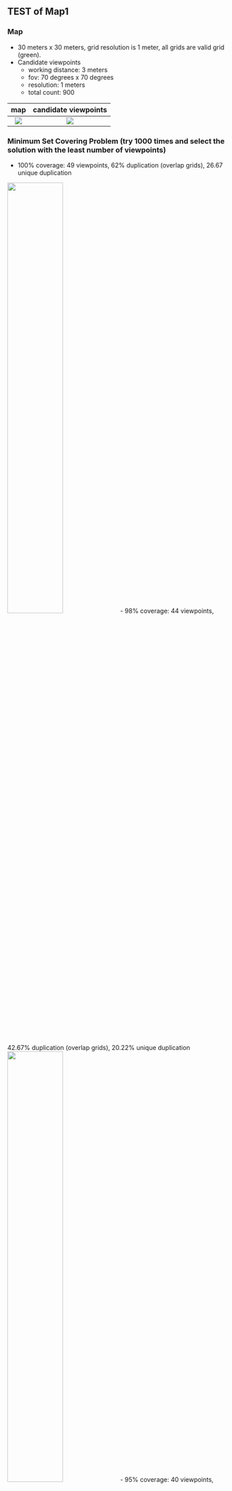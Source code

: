 ## TEST of Map1  

### Map
- 30 meters x 30 meters, grid resolution is 1 meter, all grids are valid grid (green).
- Candidate viewpoints
  - working distance: 3 meters
  - fov: 70 degrees x 70 degrees
  - resolution: 1 meters
  - total count: 900

map|candidate viewpoints
:----:|:----:
<img src="https://github.com/suneric/aircraft_scanning/blob/master/aircraft_scanning_plan/scripts/image/map331.jpeg">|<img src="https://github.com/suneric/aircraft_scanning/blob/master/aircraft_scanning_plan/scripts/image/vpcandidate-u-m1.jpeg">

### Minimum Set Covering Problem (try 1000 times and select the solution with the least number of viewpoints)
- 100% coverage: 49 viewpoints, 62% duplication (overlap grids), 26.67 unique duplication
<img src="https://github.com/suneric/aircraft_scanning/blob/master/aircraft_scanning_plan/scripts/image/scp-m1-vp1-100c.jpeg" width=50% height=50%>
- 98% coverage: 44 viewpoints, 42.67% duplication (overlap grids), 20.22% unique duplication
<img src="https://github.com/suneric/aircraft_scanning/blob/master/aircraft_scanning_plan/scripts/image/scp-m1-vp1-98c.jpeg" width=50% height=50%>
- 95% coverage: 40 viewpoints, 25.33% duplication (overlap grids), 12.44% unique duplication
<img src="https://github.com/suneric/aircraft_scanning/blob/master/aircraft_scanning_plan/scripts/image/scp-m1-vp1-95c.jpeg" width=50% height=50%>
- 92% coverage: 37 viewpoints, 15.33% duplication (overlap grids), 7.67% unique duplication
<img src="https://github.com/suneric/aircraft_scanning/blob/master/aircraft_scanning_plan/scripts/image/scp-m1-vp1-92c.jpeg" width=50% height=50%>
- 90% coverage: 36 viewpoints, 13.11% duplication (overlap grids), 6.56% unique duplication
<img src="https://github.com/suneric/aircraft_scanning/blob/master/aircraft_scanning_plan/scripts/image/scp-m1-vp1-90c.jpeg" width=50% height=50%>

### MAX-MIN Ant System on 92% coverage
- performance with different hyper-parameters (alpha beta rho)

rho=0.05|rho=0.2|rho=0.5
:----:|:----:|:----:
<img src="https://github.com/suneric/aircraft_scanning/blob/master/aircraft_scanning_plan/scripts/image/MMAS-m1-rho005.png">|<img src="https://github.com/suneric/aircraft_scanning/blob/master/aircraft_scanning_plan/scripts/image/MMAS-m1-rho02.png">|<img src="https://github.com/suneric/aircraft_scanning/blob/master/aircraft_scanning_plan/scripts/image/MMAS-m1-rho05.png">

- the best configures (hyper-parameters)
<img src="https://github.com/suneric/aircraft_scanning/blob/master/aircraft_scanning_plan/scripts/image/MMAS-m1-best.png" width=50% height=50%>
- best tour
  - alpha=1, beta=3, rho=0.05
<img src="https://github.com/suneric/aircraft_scanning/blob/master/aircraft_scanning_plan/scripts/image/MMAS-m1-best-a1b2r005.jpeg" width=50% height=50%>
  - alpha=5, beta=7, rho=0.05
<img src="https://github.com/suneric/aircraft_scanning/blob/master/aircraft_scanning_plan/scripts/image/MMAS-m1-best-a5b7r005.jpeg" width=50% height=50%>
  - alpha=1, beta=3, rho=0.2
<img src="https://github.com/suneric/aircraft_scanning/blob/master/aircraft_scanning_plan/scripts/image/MMAS-m1-best-a1b3r02.jpeg" width=50% height=50%>
  - alpha=1, beta=5, rho=0.2
<img src="https://github.com/suneric/aircraft_scanning/blob/master/aircraft_scanning_plan/scripts/image/MMAS-m1-best-a1b5r02.jpeg" width=50% height=50%>
  - alpha=1, beta=3, rho=0.5
<img src="https://github.com/suneric/aircraft_scanning/blob/master/aircraft_scanning_plan/scripts/image/MMAS-m1-best-a1b3r05.jpeg" width=50% height=50%>
  - alpha=1, beta=5, rho=0.5
<img src="https://github.com/suneric/aircraft_scanning/blob/master/aircraft_scanning_plan/scripts/image/MMAS-m1-best-a1b5r05.jpeg" width=50% height=50%>


### Monte Carlo Tree Search
- neighbor viewpoints

nc=0.5, 4 neighbor viewpoints|nc=0.8, 8 neighbor viewpoints
:----:|:----:
<img src="https://github.com/suneric/aircraft_scanning/blob/master/aircraft_scanning_plan/scripts/image/vpneighbor4-7070-5.jpeg">|<img src="https://github.com/suneric/aircraft_scanning/blob/master/aircraft_scanning_plan/scripts/image/vpneighbor8-7070-8.jpeg">

- performance with different hyper-parameters (nc: neighbor parameter, rc: reward parameter,  epsilon: terminal epsilon)

e=0.05|e=0.2
:----:|:----:
<img src="https://github.com/suneric/aircraft_scanning/blob/master/aircraft_scanning_plan/scripts/image/MCTS-m1-n4-e005.png">|<img src="https://github.com/suneric/aircraft_scanning/blob/master/aircraft_scanning_plan/scripts/image/MCTS-m1-n4-e02.png">

- the best configures (hyper-parameters)
<img src="https://github.com/suneric/aircraft_scanning/blob/master/aircraft_scanning_plan/scripts/image/MCTS-m1-n4-best.png" width=50% height=50%>
- best tour

nc=0.5, rc=0.75, epsilon=0.2 | nc=0.5, rc=0.75, epsilon=0.05
:----:|:----:
<img src="https://github.com/suneric/aircraft_scanning/blob/master/aircraft_scanning_plan/scripts/image/MCTS-m1-best-n4-nc05rc075e02.jpeg">|<img src="https://github.com/suneric/aircraft_scanning/blob/master/aircraft_scanning_plan/scripts/image/MCTS-m1-best-n4-nc05rc075e005.jpeg">

- score : a x coverage - b x overlap_ratio - c x traveled_distance
  - a = 100
  - b = [1-100]
  - c = [0.01 - 0.1]
different coefficients will result different trajectory
nc=0.5 rc=0.8 epsilon=0.01

ad=4 c1=100 c2=0.01 | ad=4 c1=50 c2=0.01
:----: | :----:
<img src="https://github.com/suneric/aircraft_scanning/blob/master/aircraft_scanning_plan/scripts/image/MCTS-m1-best-n4-nc05rc08e01c100c001.jpeg">|<img src="https://github.com/suneric/aircraft_scanning/blob/master/aircraft_scanning_plan/scripts/image/MCTS-m1-best-n4-nc05rc08e01c50c001.jpeg">

ad=8 c1=100 c2=0.01 | ad=8 c1=50 c2=0.01
:----: | :----:
<img src="https://github.com/suneric/aircraft_scanning/blob/master/aircraft_scanning_plan/scripts/image/MCTS-m1-best-n8-nc05rc08e01c100c001.jpeg">|<img src="https://github.com/suneric/aircraft_scanning/blob/master/aircraft_scanning_plan/scripts/image/MCTS-m1-best-n8-nc05rc08e01c50c001.jpeg">

nc=0.5 rc=0.8 epsilon=0.02
ad=4 c1=100 c2=0.01 | ad=4 c1=50 c2=0.01
:----: | :----:
<img src="https://github.com/suneric/aircraft_scanning/blob/master/aircraft_scanning_plan/scripts/image/MCTS-m1-best-n4-nc05rc08e02c100c001.jpeg">|<img src="https://github.com/suneric/aircraft_scanning/blob/master/aircraft_scanning_plan/scripts/image/MCTS-m1-best-n4-nc05rc08e02c50c001.jpeg">
